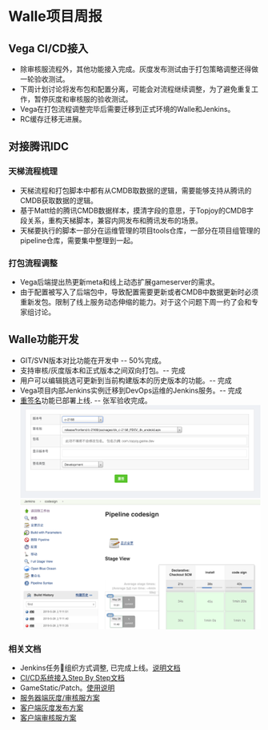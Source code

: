 # Walle项目周报

## Vega CI/CD接入

* 除审核服流程外，其他功能接入完成。灰度发布测试由于打包策略调整还得做一轮验收测试。
* 下周计划讨论将发布包和配置分离，可能会对流程继续调整，为了避免重复工作，暂停灰度和审核服的验收测试。
* Vega在打包流程调整完毕后需要迁移到正式环境的Walle和Jenkins。
* RC缓存迁移无进展。

## 对接腾讯IDC

### 天梯流程梳理

* 天梯流程和打包脚本中都有从CMDB取数据的逻辑，需要能够支持从腾讯的CMDB获取数据的逻辑。
* 基于Matt给的腾讯CMDB数据样本，摸清字段的意思，于Topjoy的CMDB字段关系，重构天梯脚本，兼容内网发布和腾讯发布的场景。
* 天梯要执行的脚本一部分在运维管理的项目tools仓库，一部分在项目组管理的pipeline仓库，需要集中整理到一起。

### 打包流程调整

* Vega后端提出热更新meta和线上动态扩展gameserver的需求。
* 由于配置被写入了后端包中，导致配置需要更新或者CMDB中数据更新时必须重新发包。限制了线上服务动态伸缩的能力。对于这个问题下周一约了会和专家组讨论。

## Walle功能开发

* GIT/SVN版本对比功能在开发中 -- 50%完成。
* 支持审核/灰度版本和正式版本之间双向打包。-- 完成
* 用户可以编辑挑选可更新到当前构建版本的历史版本的功能。-- 完成
* Vega项目内部Jenkins实例迁移到DevOps运维的Jenkins服务。-- 完成
* [重签名](https://walle4.youle.game/reviewer/resign_view/)功能已部署上线. -- 张军验收完成。
![global_role](/CI/Walle/materials/sign.png)
![global_role](/CI/Walle/materials/sign_jenkins.png)

### 相关文档

* Jenkins任务组织方式调整, 已完成上线。[说明文档](https://git.youle.game/TC/TSD/DevOps/dune/wikis/jenkins_authorization)
* [CI/CD系统接入Step By Step文档](https://git.youle.game/TC/TSD/DevOps/dune/wikis/integrate_walle_step_by_step)
* GameStatic/Patch。[使用说明](https://git.youle.game/TC/TSD/DevOps/dune/wikis/Release-Note-v0.1.2)
* [服务器端灰度/审核服方案](https://git.youle.game/TC/TSD/DevOps/dune/wikis/%E5%90%8E%E7%AB%AF%E6%96%87%E6%A1%A3/appstore_review_and_gray)
* [客户端灰度发布方案](https://git.youle.game/TC/TSD/DevOps/dune/wikis/%E5%89%8D%E7%AB%AF%E6%96%87%E6%A1%A3/gray-server)
* [客户端审核服方案](https://git.youle.game/TC/TSD/DevOps/dune/wikis/%E5%89%8D%E7%AB%AF%E6%96%87%E6%A1%A3/apple-review-version)